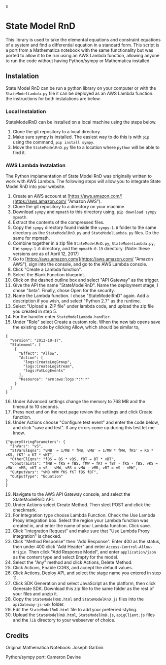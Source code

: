 s
# State Model RnD

This library is used to take the elemental equations and constraint equations of a system and find a differential equation in a standard form. This script is a port from a Mathematica notebook with the same functionality but was ported to allow it to be run using an AWS Lambda function, allowing anyone to run the code without having Python/sympy or Mathematica installed.

## Instalation

State Model RnD can be run a python library on your computer or with the `StateModelLambda.py` file it can be deployed as an AWS Lambda function. the instructions for both instalations are below.

### Local Instalation
StateModelRnD can be installed on a local machine using the steps below.

1. Clone the git repository to a local directory.
2. Make sure sympy is installed. The easiest way to do this is with `pip` using the command, `pip install sympy`.
3. Move the `StateModelRnD.py` file to a location where `python` will be able to find it.

### AWS Lambda Instalation
The Python implamentation of State Model RnD was originally written to work with AWS Lambda. The following steps will allow you to integrate State Model RnD into your website.

1. Create an AWS account at [https://aws.amazon.com/](https://aws.amazon.com/ "Amazon AWS").
2. Clone the git repository to a directory on your machine.
3. Download `sympy` and `mpmath` to this directory using, `pip download sympy mpmath`.
4. Extract the contents of the compressed files.
5. Copy the `sympy` directory found inside the `sympy-1.0` folder to the same directory as the `StateModelRnD.py` and `StateModelLambda.py` files. Do the same for mpmath.
6. Combine together in a zip file `StateModelRnD.py`, `StateModelLambda.py`, the `sympy-1.0` directory, and the `mpmath-0.19` directory. (Note: these versions are as of April 12, 2017)
7. Go to [https://aws.amazon.com/](https://aws.amazon.com/ "Amazon AWS"), sign into the console, and go to the AWS Lambda console.
8. Click "Create a Lambda function".
9. Select the Blank Function blueprint.
10. Click on the dashed outline box and select "API Gateway" as the trigger.
11. Give the API the name "StateModelRnD". Name the deployment stage, I chose "beta". Finally, chose Open for the security.
12. Name the Lambda function. I chose "StateModelRnD" again. Add a description if you wish, and select "Python 2.7" as the runtime.
13. Select "Upload a .ZIP file" under lambda code, and upload the zip file you created in step 5.
14. For the handler enter `StateModelLambda.handler`.
15. Under "Role" select Create a custom role. When the new tab opens save the existing code by clicking Allow, which should be similar to,
~~~~
{
  "Version": "2012-10-17",
  "Statement": [
    {
      "Effect": "Allow",
      "Action": [
        "logs:CreateLogGroup",
        "logs:CreateLogStream",
        "logs:PutLogEvents"
      ],
      "Resource": "arn:aws:logs:*:*:*"
    }
  ]
}
~~~~
16. Under Advanced settings change the memory to 768 MB and the timeout to 10 seconds.
17. Press next and on the next page review the settings and click Create function.
18. Under Actions choose "Configure test event" and enter the code below, and click "save and test". If any errors come up during this test let me know.
~~~~
{"queryStringParameters": {
  "InVars": "vS",
  "StVarElEqns": "vMB' = 1/MB * fMB, vMW' = 1/MW * fMW, fKS' = KS * vKS, fKT' = KT * vKT",
  "OtherElEqns": "fBS = BS * vBS, fBT = BT * vBT",
  "Constraints": "fMB = fKS + fBS, fMW = fKT + fBT - fKS - fBS, vKS = vMW - vMB, vKT = vS - vMW, vBS = vMW - vMB, vBT = vS - vMW",
  "OutputVars": "vMB vMW fKS fKT fBS fBT",
  "OutputType": "Equation"
}
}
~~~~
19. Navigate to the AWS API Gateway console, and select the StateModelRnD API.
20. Under Actions select Create Method. Then slect POST and click the checkmark.
21. For Integration type choose Lambda Function. Check the Use Lambda Proxy integration box. Select the region your Lambda function was created in, and enter the name of your Lambda function. Click save.
22. Click "Integration Request" and make sure that "Use Lambda Proxy integration" is checked.
23. Click "Method Response" then "Add Response". Enter 400 as the status, then under 400 click "Add Header" and enter `Access-Control-Allow-Origin`. Then click "Add Response Model", and enter `application/json` as the content type and select Empty for the model.
24. Select the "Any" method and click Actions, Delete Method.
25. Click Actions, Enable CORS, and accept the default values.
26. Click Actions, Deploy API, and select the stage name you entered in step 11.
27. Click SDK Generation and select JavaScript as the platform, then click Generate SDK. Download this zip file to the same folder as the rest of your files and unzip it.
28. Copy the `StateModelRnD.html` and `StateModelRnD.js` files into the `apiGateway-js-sdk` folder.
29. Edit the `StateModelRnD.html` file to add your preferred styling.
30. Upload the `StateModelRnD.html`, `StateModelRnD.js`, `apigClient.js` files and the `lib` directory to your webserver of choice.

## Credits

Original Mathematica Notebook: Joseph Garbini

Python/sympy port: Cameron Devine

